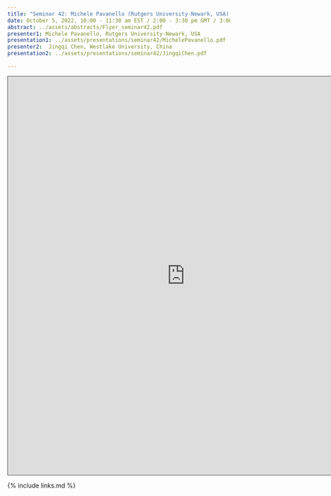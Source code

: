 ```yaml
---
title: "Seminar 42: Michele Pavanello (Rutgers University-Newark, USA) and Jingqi Chen (Westlake University, China)"
date: October 5, 2022, 10:00 - 11:30 am EST / 2:00 - 3:30 pm GMT / 3:00 - 4:30 BST
abstract: ../assets/abstracts/Flyer_seminar42.pdf
presenter1: Michele Pavanello, Rutgers University-Newark, USA
presentation1: ../assets/presentations/seminar42/MichelePavanello.pdf
presenter2:  Jingqi Chen, Westlake University, China
presentation2: ../assets/presentations/seminar42/JingqiChen.pdf

---
```


<iframe src="https://ub.hosted.panopto.com/Panopto/Pages/Embed.aspx?id=6c5661a9-6bc0-47ca-8213-af2501070cce
&autoplay=false&offerviewer=true&showtitle=true&showbrand=true&captions=false&interactivity=all" height="900" width="800" 
style="border: 1px solid #464646;" allowfullscreen allow="autoplay"></iframe>


{% include links.md %}


